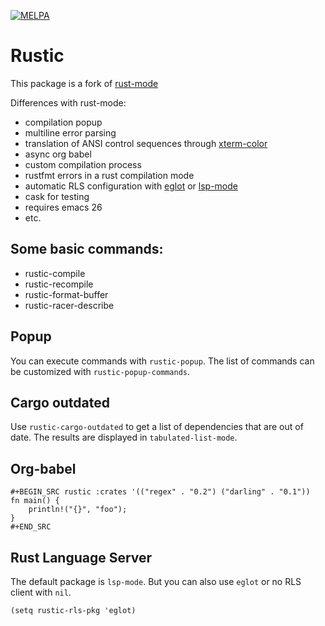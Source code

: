 [![MELPA](https://melpa.org/packages/rustic-badge.svg)](https://melpa.org/#/rustic)

# Rustic

This package is a fork of [rust-mode](https://github.com/rust-lang/rust-mode)

Differences with rust-mode:

- compilation popup
- multiline error parsing
- translation of ANSI control sequences through [xterm-color](https://github.com/atomontage/xterm-color)
- async org babel
- custom compilation process
- rustfmt errors in a rust compilation mode
- automatic RLS configuration with [eglot](https://github.com/joaotavora/eglot) or [lsp-mode](https://github.com/emacs-lsp/lsp-mode)
- cask for testing
- requires emacs 26
- etc.

## Some basic commands:

* rustic-compile
* rustic-recompile
* rustic-format-buffer
* rustic-racer-describe

## Popup

You can execute commands with `rustic-popup`. The list of commands can be customized
with `rustic-popup-commands`.

## Cargo outdated

Use `rustic-cargo-outdated` to get a list of dependencies that are out of date. The results 
are displayed in `tabulated-list-mode`.

## Org-babel

```
#+BEGIN_SRC rustic :crates '(("regex" . "0.2") ("darling" . "0.1"))
fn main() {
    println!("{}", "foo");
}
#+END_SRC
```

## Rust Language Server

The default package is `lsp-mode`. But you can also use `eglot` or no RLS client with `nil`.

``` emacs-lisp
(setq rustic-rls-pkg 'eglot)
```
